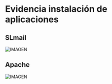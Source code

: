 # Evidencia instalación de aplicaciones
## SLmail 
 ![IMAGEN](https://raw.githubusercontent.com/DaaGeney/Laboratorio1-Ciber/master/Evidencias%20Windows%20XP/Aplicaciones%20instaladas/Evidencia%20SLmail.png)
 
## Apache 
 ![IMAGEN](https://raw.githubusercontent.com/DaaGeney/Laboratorio1-Ciber/master//Evidencias%20Windows%20XP/Aplicaciones%20instaladas/Evidencia%20apache.png)
